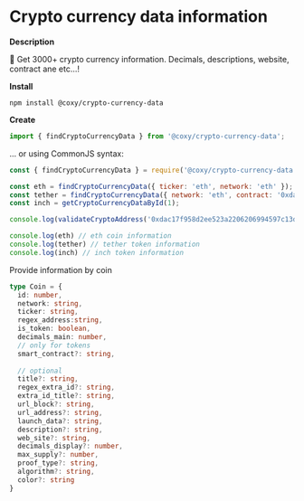 # Crypto currency data information

**Description**

🚀 Get 3000+ crypto currency information. Decimals, descriptions, website, contract ane etc...!


**Install**

```shell
npm install @coxy/crypto-currency-data
```

**Create**

```javascript
import { findCryptoCurrencyData } from '@coxy/crypto-currency-data';
```

... or using CommonJS syntax:

```javascript
const { findCryptoCurrencyData } = require('@coxy/crypto-currency-data');
```

```javascript
const eth = findCryptoCurrencyData({ ticker: 'eth', network: 'eth' });
const tether = findCryptoCurrencyData({ network: 'eth', contract: '0xdac17f958d2ee523a2206206994597c13d831ec7' });
const inch = getCryptoCurrencyDataById(1);

console.log(validateCryptoAddress('0xdac17f958d2ee523a2206206994597c13d831ec7', tether))

console.log(eth) // eth coin information
console.log(tether) // tether token information
console.log(inch) // inch token information
```

Provide information by coin

```typescript
type Coin = {
  id: number,
  network: string,
  ticker: string,
  regex_address:string,
  is_token: boolean,
  decimals_main: number,
  // only for tokens
  smart_contract?: string,
  
  // optional
  title?: string,
  regex_extra_id?: string,
  extra_id_title?: string,
  url_block?: string,
  url_address?: string,
  launch_data?: string,
  description?: string,
  web_site?: string,
  decimals_display?: number,
  max_supply?: number,
  proof_type?: string,
  algorithm?: string,
  color?: string
}
```
